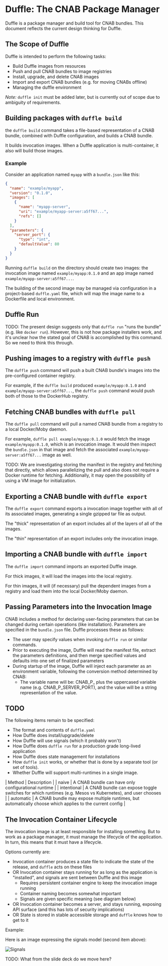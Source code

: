 # Duffle: The CNAB Package Manager

Duffle is a package manager and build tool for CNAB bundles. This document reflects the current design thinking for Duffle.

## The Scope of Duffle

Duffle is intended to perform the following tasks:

- Build Duffle images from resources
- Push and pull CNAB bundles to image registries
- Install, upgrade, and delete CNAB images
- Import and export CNAB bundles (e.g. for moving CNABs offline)
- Managing the duffle environment

*Note:* `duffle init` must be added later, but is currently out of scope due to ambiguity of requirements.

## Building packages with `duffle build`

the `duffle build` command takes a file-based representation of a CNAB bundle, combined with Duffle configuration, and builds a CNAB bundle.

It builds invocation images. When a Duffle application is multi-container, it also will build those images.

### Example

Consider an application named `myapp` with a `bundle.json` like this:

```json
{ ​
  "name": "example/myapp",​
  "version": "0.1.0",​
  "images": [​
    { ​
      "name": "myapp-server",​
      "uri": "example/myapp-server:a5ff67...",​
      "refs": []​
    }​
  ]​,
  "parameters": {
    "server_port": {
      "type": "int",
      "defaultValue": 80
    }
  }
}
```

Running `duffle build` on the directory should create two images: the invocation image named `example/myapp:0.1.0` and an app image named `example/myapp-server:a5ff67...`.

The building of the second image may be managed via configuration in a project-based `duffle.yaml` file, which will map the image name to a Dockerfile and local environment.

## Duffle Run

TODO: The present design suggests only that `duffle run` "runs the bundle" (e.g. like `docker run`). However, this is not how package installers work, and it's unclear how the stated goal of CNAB is accomplished by this command. So we need to think this through.

## Pushing images to a registry with `duffle push`

The `duffle push` command will push a built CNAB bundle's images into the pre-configured container registry.

For example, if the `duffle build` produced `example/myapp:0.1.0` and `example/myapp-server:a5ff67...`, the `duffle push` command would push both of those to the DockerHub registry.

## Fetching CNAB bundles with `duffle pull`

The `duffle pull` command will pull a named CNAB bundle from a registry to a local Docker/Moby daemon.

For example, `duffle pull example/myapp:0.1.0` would fetch the image `example/myapp:0.1.0`, which is an invocation image. It would then inspect the `bundle.json` in that image and fetch the associated `example/myapp-server:a5ff67...` image as well.

TODO: We are investigating storing the manifest in the registry and fetching that directly, which allows parallelizing the pull and also does not require a Docker runtime for fetching. Additionally, it may open the possibility of using a VM image for initialization.

## Exporting a CNAB bundle with `duffle export`

The `duffle export` command exports a invocation image together with all of its associated images, generating a single gzipped tar file as output.

The "thick" representation of an export includes all of the layers of all of the images.

The "thin" representation of an export includes only the invocation image.

## Importing a CNAB bundle with `duffle import`

The `duffle import` command imports an exported Duffle image.

For thick images, it will load the images into the local registry.

For thin images, it will (if necessary) pull the dependent images from a registry and load them into the local Docker/Moby daemon.

## Passing Parameters into the Invocation Image

CNAB includes a method for declaring user-facing parameters that can be changed during certain operations (like installation). Parameters are specified in the `bundle.json` file. Duffle processes these as follows:

- The user may specify values when invoking `duffle run` or similar commands.
- Prior to executing the image, Duffle will read the manifest file, extract the parameters definitions, and then merge specified values and defaults into one set of finalized parameters
- During startup of the image, Duffle will inject each parameter as an environment variable, following the conversion method determined by CNAB:
  - The variable name will be: CNAB_P_ plus the uppercased variable name (e.g. CNAB_P_SERVER_PORT), and the value will be a string representation of the value.

## TODO

The following items remain to be specified:

- The format and contents of `duffle.yaml`
- How Duffle does install/upgrade/delete
- How Duffle will use signals (which it probably won't)
- How Duffle does `duffle run` for a production grade long-lived application
- How Duffle does state management for installations
- How `duffle init` works, or whether that is done by a separate tool (or set of tools).
- Whether Duffle will support multi-runtimes in a single image.

| Method | Description |
| naive | A CNAB bundle can have only configurational runtime |
| intentional | A CNAB bundle can expose toggle switches for which runtimes (e.g. Mesos vs Kubernetes), and user chooses |
| automatic | A CNAB bundle may expose multiple runtimes, but automatically choose which applies to the current config |

## The Invocation Container Lifecycle

The invocation image is at least responsible for installing something. But to work as a package manager, it must manage the lifecycle of the application. In turn, this means that it must have a lifecycle.

Options currently are:

- Invocation container produces a state file to indicate the state of the release, and `duffle` acts on these files
- OR Invocation container stays running for as long as the application is "installed", and signals are sent between Duffle and this image
    - Requires persistent container engine to keep the invocation image running
    - Container naming becomes somewhat important
    - Signals are given specific meaning (see diagram below)
- OR Invocation container becomes a server, and stays running, exposing API surface (and this has lots of security implications)
- OR State is stored in stable accessible storage and `duffle` knows how to get to it

Example:

Here is an image expressing the signals model (second item above):

![Signals](./images/signals-duffle.png)

TODO: What from the slide deck do we move here?





